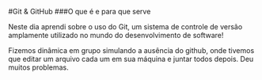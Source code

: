 #Git & GitHub 
###O que é e para que serve

<p> 
  Neste dia aprendi sobre o uso do Git, um sistema de controle de versão amplamente utilizado no mundo do desenvolvimento de software!
</p>  
<p>  
  Fizemos dinâmica em grupo simulando a ausência do github, onde tivemos que editar um arquivo cada um em sua máquina e juntar todos depois. Deu muitos       problemas. 
</p>
